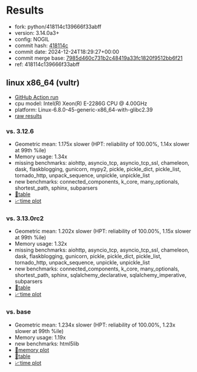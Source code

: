 # Results

- fork: python/418114c139666f33abff
- version: 3.14.0a3+
- config: NOGIL
- commit hash: [418114c](https://github.com/python/cpython/commit/418114c)
- commit date: 2024-12-24T18:29:27+00:00
- commit merge base: [7985d460c731b2c48419a33fc1820f9512bb6f21](https://github.com/python/cpython/commit/7985d460c731b2c48419a33fc1820f9512bb6f21)
- ref: 418114c139666f33abff

## linux x86_64 (vultr)

- [GitHub Action run](https://github.com/facebookexperimental/free-threading-benchmarking/actions/runs/12487494977)
- cpu model: Intel(R) Xeon(R) E-2286G CPU @ 4.00GHz
- platform: Linux-6.8.0-45-generic-x86_64-with-glibc2.39
- [raw results](bm-20241224-vultr-x86_64-python-418114c139666f33abff-3.14.0a3%2B-418114c.json)

### vs. 3.12.6

- Geometric mean: 1.175x slower (HPT: reliability of 100.00%, 1.14x slower at 99th %ile)
- Memory usage: 1.34x
- missing benchmarks: aiohttp, asyncio_tcp, asyncio_tcp_ssl, chameleon, dask, flaskblogging, gunicorn, mypy2, pickle, pickle_dict, pickle_list, tornado_http, unpack_sequence, unpickle, unpickle_list
- new benchmarks: connected_components, k_core, many_optionals, shortest_path, sphinx, subparsers
- [📄table](bm-20241224-vultr-x86_64-python-418114c139666f33abff-3.14.0a3%2B-418114c-vs-3.12.6.md)
- [📈time plot](bm-20241224-vultr-x86_64-python-418114c139666f33abff-3.14.0a3%2B-418114c-vs-3.12.6.svg)

### vs. 3.13.0rc2

- Geometric mean: 1.202x slower (HPT: reliability of 100.00%, 1.15x slower at 99th %ile)
- Memory usage: 1.32x
- missing benchmarks: aiohttp, asyncio_tcp, asyncio_tcp_ssl, chameleon, dask, flaskblogging, gunicorn, pickle, pickle_dict, pickle_list, tornado_http, unpack_sequence, unpickle, unpickle_list
- new benchmarks: connected_components, k_core, many_optionals, shortest_path, sphinx, sqlalchemy_declarative, sqlalchemy_imperative, subparsers
- [📄table](bm-20241224-vultr-x86_64-python-418114c139666f33abff-3.14.0a3%2B-418114c-vs-3.13.0rc2.md)
- [📈time plot](bm-20241224-vultr-x86_64-python-418114c139666f33abff-3.14.0a3%2B-418114c-vs-3.13.0rc2.svg)

### vs. base

- Geometric mean: 1.234x slower (HPT: reliability of 100.00%, 1.23x slower at 99th %ile)
- Memory usage: 1.19x
- new benchmarks: html5lib
- [🧠memory plot](bm-20241224-vultr-x86_64-python-418114c139666f33abff-3.14.0a3%2B-418114c-vs-base-mem.svg)
- [📄table](bm-20241224-vultr-x86_64-python-418114c139666f33abff-3.14.0a3%2B-418114c-vs-base.md)
- [📈time plot](bm-20241224-vultr-x86_64-python-418114c139666f33abff-3.14.0a3%2B-418114c-vs-base.svg)

